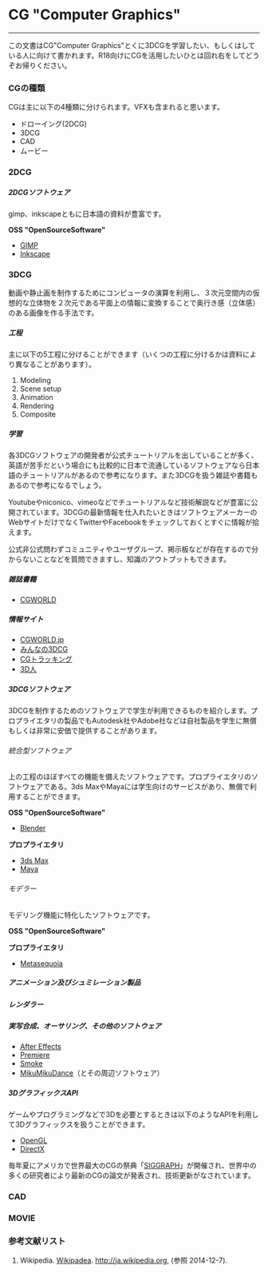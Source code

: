 # CG "Computer Graphics"
---

この文書はCG"Computer Graphics"とくに3DCGを学習したい、もしくはしている人に向けて書かれます。R18向けにCGを活用したいひとは回れ右をしてどうぞお帰りください。

### CGの種類

CGは主に以下の4種類に分けられます。VFXも含まれると思います。

* ドローイング(2DCG)
* 3DCG
* CAD
* ムービー

### 2DCG

##### 2DCGソフトウェア
gimp、inkscapeともに日本語の資料が豊富です。

**OSS "OpenSourceSoftware"**

* [GIMP][gimp]
* [Inkscape][inkscape]

### 3DCG

動画や静止画を制作するためにコンピュータの演算を利用し、３次元空間内の仮想的な立体物を２次元である平面上の情報に変換することで奥行き感（立体感）のある画像を作る手法です。

##### 工程
主に以下の5工程に分けることができます（いくつの工程に分けるかは資料により異なることがあります）。

1. Modeling
2. Scene setup
3. Animation
4. Rendering
5. Composite 

##### 学習

各3DCGソフトウェアの開発者が公式チュートリアルを出していることが多く、英語が苦手だという場合にも比較的に日本で流通しているソフトウェアなら日本語のチュートリアルがあるので参考になります。また3DCGを扱う雑誌や書籍もあるので参考になるでしょう。

Youtubeやniconico、vimeoなどでチュートリアルなど技術解説などが豊富に公開されています。3DCGの最新情報を仕入れたいときはソフトウェアメーカーのWebサイトだけでなくTwitterやFacebookをチェックしておくとすぐに情報が拾えます。

公式非公式問わずコミュニティやユーザグループ、掲示板などが存在するので分からないことなどを質問できますし、知識のアウトプットもできます。

##### 雑誌書籍

* [CGWORLD][CGW]

##### 情報サイト

* [CGWORLD.jp][cgworld.jp]
* [みんなの3DCG][minnano]
* [CGトラッキング][tracking]
* [3D人][3dnchu]

##### 3DCGソフトウェア

3DCGを制作するためのソフトウェアで学生が利用できるものを紹介します。プロプライエタリの製品でもAutodesk社やAdobe社などは自社製品を学生に無償もしくは非常に安価で提供することがあります。

###### 統合型ソフトウェア

上の工程のほぼすべての機能を備えたソフトウェアです。プロプライエタリのソフトウェアである。3ds MaxやMayaには学生向けのサービスがあり、無償で利用することができます。

**OSS "OpenSourceSoftware"**

* [Blender][blender]

**プロプライエタリ**

* [3ds Max][autodesk]
* [Maya][autodesk]

###### モデラー

モデリング機能に特化したソフトウェアです。

**OSS "OpenSourceSoftware"**

**プロプライエタリ**

* [Metasequoia][metaseq]

##### アニメーション及びシュミレーション製品

##### レンダラー

##### 実写合成、オーサリング、その他のソフトウェア

* [After Effects][adobe]
* [Premiere][adobe]
* [Smoke][autodesk]
* [MikuMikuDance][mmd]（とその周辺ソフトウェア）

##### 3DグラフィックスAPI
ゲームやプログラミングなどで3Dを必要とするときは以下のようなAPIを利用して3Dグラフィックスを扱うことができます。

* [OpenGL][opengl]
* [DirectX][dx]


毎年夏にアメリカで世界最大のCGの祭典「[SIGGRAPH][SIGGRAPH]」が開催され、世界中の多くの研究者により最新のCGの論文が発表され、技術更新がなされています。

### CAD

### MOVIE

### 参考文献リスト

1. Wikipedia. [Wikipadea][wikipedia]. http://ja.wikipedia.org, (参照 2014-12-7).

[SIGGRAPH]:http://www.siggraph.org/
[wikipedia]:http://ja.wikipedia.org
[CGW]:http://www.wgn.co.jp/cgw/
[cgworld.jp]:http://cgworld.jp/
[minnano]:http://minnano3dcg.jp/
[tracking]:http://cgtracking.net/
[3dnchu]:http://3dnchu.com/
[blender]:http://blender.jp/
[autodesk]:http://www.autodesk.co.jp/
[metaseq]:http://metaseq.net/jp/
[adobe]:http://www.adobe.com/jp/
[mmd]:http://www.geocities.jp/higuchuu4/
[opengl]:https://www.opengl.org/
[dx]:http://www.microsoft.com/ja-jp/directx/default.aspx
[gimp]:http://www.gimp.org/
[inkscape]:https://inkscape.org/ja/